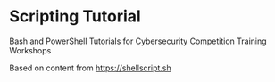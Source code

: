 # Scripting Tutorial
Bash and PowerShell Tutorials for Cybersecurity Competition Training Workshops

Based on content from https://shellscript.sh
